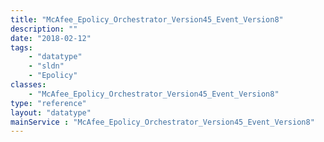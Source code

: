 ```yaml
---
title: "McAfee_Epolicy_Orchestrator_Version45_Event_Version8"
description: ""
date: "2018-02-12"
tags:
    - "datatype"
    - "sldn"
    - "Epolicy"
classes:
    - "McAfee_Epolicy_Orchestrator_Version45_Event_Version8"
type: "reference"
layout: "datatype"
mainService : "McAfee_Epolicy_Orchestrator_Version45_Event_Version8"
---
```

